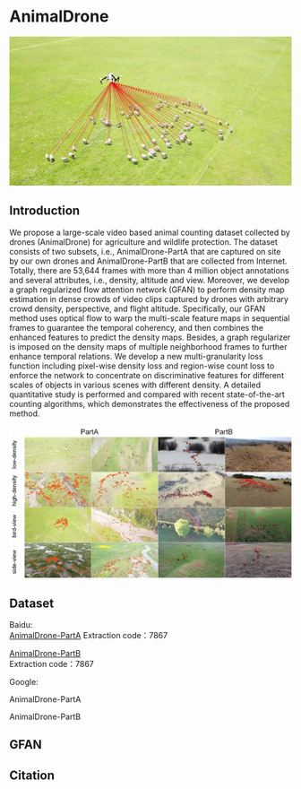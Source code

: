 # AnimalDrone
![VisDrone](https://github.com/VisDrone/AnimalDrone/blob/master/data_collection.jpg)


## Introduction

We propose a large-scale video based animal counting dataset collected by drones (AnimalDrone) for agriculture and wildlife protection. The dataset consists of two subsets, i.e., AnimalDrone-PartA that are captured on site by our own drones and AnimalDrone-PartB that are collected from Internet. Totally, there are 53,644 frames with more than 4 million object annotations and several attributes, i.e., density, altitude and view. Moreover, we develop a graph regularized flow attention network (GFAN) to perform density map estimation in dense crowds of video clips captured by drones with arbitrary crowd density, perspective, and flight altitude. Specifically, our GFAN method uses optical flow to warp the multi-scale feature maps in sequential frames to guarantee the temporal coherency, and then combines the enhanced features to predict the density maps. Besides, a graph regularizer is imposed on the density maps of multiple neighborhood frames to further enhance temporal relations. We develop a new multi-granularity loss function including pixel-wise density loss and region-wise count loss to enforce the network to concentrate on discriminative features for different scales of objects in various scenes with different density. A detailed quantitative study is performed and compared with recent state-of-the-art counting algorithms, which demonstrates the effectiveness of the proposed method.

![VisDrone](https://github.com/VisDrone/AnimalDrone/blob/master/dataset.jpg)

## Dataset

Baidu:  
[AnimalDrone-PartA](https://pan.baidu.com/s/1vFZAJFYV6ierxBZtsXq66Q) 
Extraction code：7867

[AnimalDrone-PartB](https://pan.baidu.com/s/1nznrp1aul5UkuoFdrV7TdA)  
Extraction code：7867


Google:  

AnimalDrone-PartA 

AnimalDrone-PartB

## GFAN


## Citation



